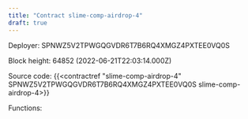 ```yaml
---
title: "Contract slime-comp-airdrop-4"
draft: true
---
```

Deployer: SPNWZ5V2TPWGQGVDR6T7B6RQ4XMGZ4PXTEE0VQ0S


 



Block height: 64852 (2022-06-21T22:03:14.000Z)

Source code: {{<contractref "slime-comp-airdrop-4" SPNWZ5V2TPWGQGVDR6T7B6RQ4XMGZ4PXTEE0VQ0S slime-comp-airdrop-4>}}

Functions:


